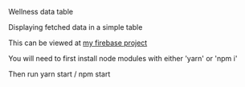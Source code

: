 Wellness data table

Displaying fetched data in a simple table

This can be viewed at [my firebase project](https://thoash-sporttable2.firebaseapp.com)

You will need to first install node modules with either 'yarn' or 'npm i'

Then run yarn start / npm start
